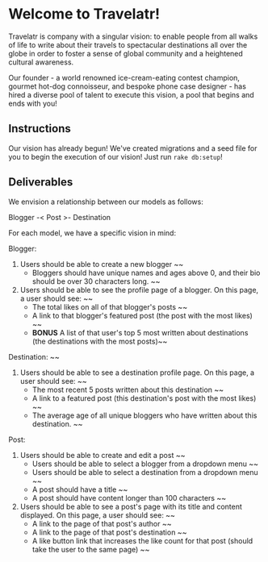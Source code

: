# Welcome to Travelatr!

Travelatr is company with a singular vision: to enable people from all walks of life to write about their travels to spectacular destinations all over the globe in order to foster a sense of global community and a heightened cultural awareness.

Our founder - a world renowned ice-cream-eating contest champion, gourmet hot-dog connoisseur, and bespoke phone case designer - has hired a diverse pool of talent to execute this vision, a pool that begins and ends with you!

## Instructions

Our vision has already begun! We've created migrations and a seed file for you to begin the execution of our vision! Just run `rake db:setup`!

## Deliverables

We envision a relationship between our models as follows:

Blogger -< Post >- Destination


For each model, we have a specific vision in mind:

Blogger:

1. Users should be able to create a new blogger ~~
 	- Bloggers should have unique names and ages above 0, and their bio should be over 30 characters long. ~~
2. Users should be able to see the profile page of a blogger. On this page, a user should see: ~~
	- The total likes on all of that blogger's posts ~~
	- A link to that blogger's featured post (the post with the most likes) ~~
	- **BONUS** A list of that user's top 5 most written about destinations (the destinations with the most posts)~~

Destination: ~~

1. Users should be able to see a destination profile page. On this page, a user should see: ~~
	- The most recent 5 posts written about this destination ~~
	- A link to a featured post (this destination's post with the most likes) ~~
	- The average age of all unique bloggers who have written about this destination. ~~

Post:

1. Users should be able to create and edit a post ~~
	- Users should be able to select a blogger from a dropdown menu ~~
	- Users should be able to select a destination from a dropdown menu ~~
	- A post should have a title ~~
	- A post should have content longer than 100 characters ~~
2. Users should be able to see a post's page with its title and content displayed. On this page, a user should see: ~~
	- A link to the page of that post's author ~~
	- A link to the page of that post's destination ~~
	- A like button link that increases the like count for that post (should take the user to the same page) ~~
